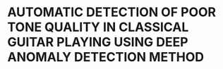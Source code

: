 # AUTOMATIC DETECTION OF POOR TONE QUALITY IN CLASSICAL GUITAR PLAYING USING DEEP ANOMALY DETECTION METHOD
